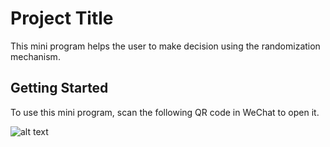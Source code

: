 # Project Title

This mini program helps the user to make decision using the randomization mechanism.

## Getting Started

To use this mini program, scan the following QR code in WeChat to open it.

![alt text](https://wx2.sinaimg.cn/mw690/7b8e7f9bgy1focb7u6f3nj209k09kmyg.jpg)
